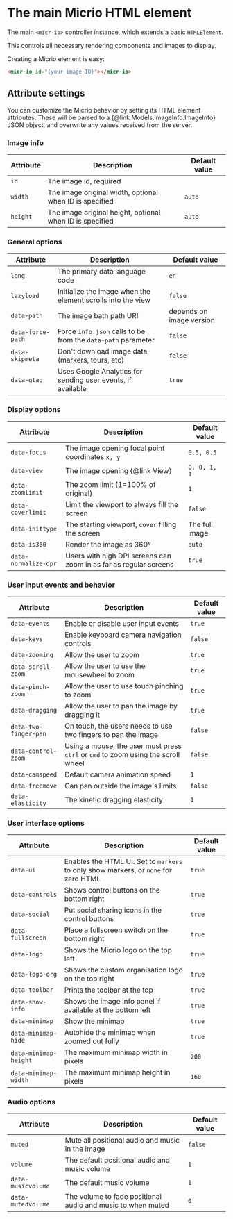 
# The main Micrio HTML element

The main `<micr-io>` controller instance, which extends a basic `HTMLElement`.

This controls all necessary rendering components and images to display.

Creating a Micrio element is easy:

```html
<micr-io id="{your image ID}"></micr-io>
```

## Attribute settings
You can customize the Micrio behavior by setting its HTML element attributes.
These will be parsed to a {@link Models.ImageInfo.ImageInfo} JSON object, and overwrite any values
received from the server.


### Image info
| Attribute   | Description | Default value |
| ----------- | ----------- | ------------- |
| `id` | The image id, required | |
| `width` | The image original width, optional when ID is specified | `auto` |
| `height` | The image original height, optional when ID is specified | `auto` |


### General options

| Attribute   | Description | Default value |
| ----------- | ----------- | ------------- |
| `lang` | The primary data language code | `en` |
| `lazyload` | Initialize the image when the element scrolls into the view | `false` |
| `data-path` | The image bath path URI | depends on image version |
| `data-force-path` | Force `info.json` calls to be from the `data-path` parameter | `false` |
| `data-skipmeta` | Don't download image data (markers, tours, etc) | `false` |
| `data-gtag` | Uses Google Analytics for sending user events, if available | `true` |


### Display options

| Attribute   | Description | Default value |
| ----------- | ----------- | ------------- |
| `data-focus` | The image opening focal point coordinates `x, y` | `0.5, 0.5` |
| `data-view` | The image opening {@link View} | `0, 0, 1, 1` |
| `data-zoomlimit` | The zoom limit (1=100% of original) | `1` |
| `data-coverlimit` | Limit the viewport to always fill the screen | `false` |
| `data-inittype` | The starting viewport, `cover` filling the screen | The full image |
| `data-is360` | Render the image as 360&deg; | `auto` |
| `data-normalize-dpr` | Users with high DPI screens can zoom in as far as regular screens | `true` |


### User input events and behavior

| Attribute   | Description | Default value |
| ----------- | ----------- | ------------- |
| `data-events` | Enable or disable user input events | `true` |
| `data-keys` | Enable keyboard camera navigation controls | `false` |
| `data-zooming` | Allow the user to zoom | `true` |
| `data-scroll-zoom` | Allow the user to use the mousewheel to zoom | `true` |
| `data-pinch-zoom` | Allow the user to use touch pinching to zoom | `true` |
| `data-dragging` | Allow the user to pan the image by dragging it | `true` |
| `data-two-finger-pan` | On touch, the users needs to use two fingers to pan the image | `false` |
| `data-control-zoom` | Using a mouse, the user must press `ctrl` or `cmd` to zoom using the scroll wheel | `false` |
| `data-camspeed` | Default camera animation speed | `1` |
| `data-freemove` | Can pan outside the image's limits | `false` |
| `data-elasticity` | The kinetic dragging elasticity | `1` |


### User interface options

| Attribute   | Description | Default value |
| ----------- | ----------- | ------------- |
| `data-ui` | Enables the HTML UI. Set to `markers` to only show markers, or `none` for zero HTML | `true` |
| `data-controls` | Shows control buttons on the bottom right | `true` |
| `data-social` | Put social sharing icons in the control buttons | `true` |
| `data-fullscreen` | Place a fullscreen switch on the bottom right | `true` |
| `data-logo` | Shows the Micrio logo on the top left | `true` |
| `data-logo-org` | Shows the custom organisation logo on the top right | `true` |
| `data-toolbar` | Prints the toolbar at the top | `true` |
| `data-show-info` | Shows the image info panel if available at the bottom left | `true` |
| `data-minimap` | Show the minimap | `true` |
| `data-minimap-hide` | Autohide the minimap when zoomed out fully | `true` |
| `data-minimap-height` | The maximum minimap width in pixels | `200` |
| `data-minimap-width` | The maximum minimap height in pixels | `160` |


### Audio options

| Attribute   | Description | Default value |
| ----------- | ----------- | ------------- |
| `muted` | Mute all positional audio and music in the image | `false` |
| `volume` | The default positional audio and music volume | `1` |
| `data-musicvolume` | The default music volume | `1` |
| `data-mutedvolume` | The volume to fade positional audio and music to when muted | `0` |


